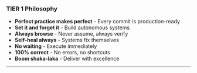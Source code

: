 ### TIER 1 Philosophy

- **Perfect practice makes perfect** - Every commit is production-ready
- **Set it and forget it** - Build autonomous systems
- **Always browse** - Never assume, always verify
- **Self-heal always** - Systems fix themselves
- **No waiting** - Execute immediately
- **100% correct** - No errors, no shortcuts
- **Boom shaka-laka** - Deliver with excellence

---

